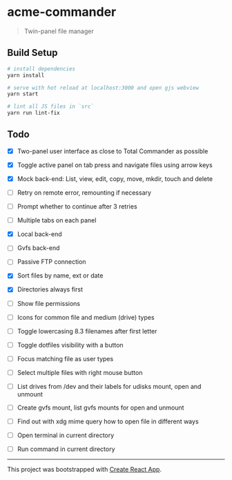 # acme-commander

> Twin-panel file manager

## Build Setup

``` bash
# install dependencies
yarn install

# serve with hot reload at localhost:3000 and open gjs webview
yarn start

# lint all JS files in `src`
yarn run lint-fix
```

## Todo

- [x] Two-panel user interface as close to Total Commander as possible

- [x] Toggle active panel on tab press and navigate files using arrow keys

- [x] Mock back-end: List, view, edit, copy, move, mkdir, touch and delete

- [ ] Retry on remote error, remounting if necessary

- [ ] Prompt whether to continue after 3 retries

- [ ] Multiple tabs on each panel

- [x] Local back-end

- [ ] Gvfs back-end

- [ ] Passive FTP connection

- [x] Sort files by name, ext or date

- [x] Directories always first

- [ ] Show file permissions

- [ ] Icons for common file and medium (drive) types

- [ ] Toggle lowercasing 8.3 filenames after first letter

- [ ] Toggle dotfiles visibility with a button

- [ ] Focus matching file as user types

- [ ] Select multiple files with right mouse button

- [ ] List drives from /dev and their labels for udisks mount, open and unmount

- [ ] Create gvfs mount, list gvfs mounts for open and unmount

- [ ] Find out with xdg mime query how to open file in different ways

- [ ] Open terminal in current directory

- [ ] Run command in current directory

---

This project was bootstrapped with [Create React App](https://github.com/facebookincubator/create-react-app/blob/master/packages/react-scripts/template/README.md).
